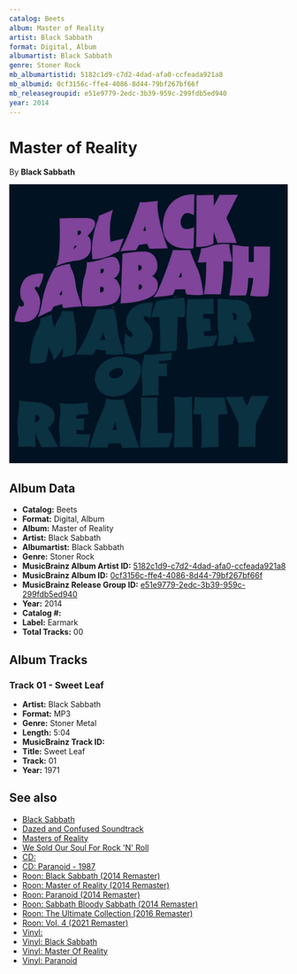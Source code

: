 ```yaml
---
catalog: Beets
album: Master of Reality
artist: Black Sabbath
format: Digital, Album
albumartist: Black Sabbath
genre: Stoner Rock
mb_albumartistid: 5182c1d9-c7d2-4dad-afa0-ccfeada921a8
mb_albumid: 0cf3156c-ffe4-4086-8d44-79bf267bf66f
mb_releasegroupid: e51e9779-2edc-3b39-959c-299fdb5ed940
year: 2014
---
```


# Master of Reality

By **Black Sabbath**

![](../../assets/beetscovers/Black_Sabbath-Master_of_Reality.jpg)

## Album Data

- **Catalog:** Beets
- **Format:** Digital, Album
- **Album:** Master of Reality
- **Artist:** Black Sabbath
- **Albumartist:** Black Sabbath
- **Genre:** Stoner Rock
- **MusicBrainz Album Artist ID:** [5182c1d9-c7d2-4dad-afa0-ccfeada921a8](https://musicbrainz.org/artist/5182c1d9-c7d2-4dad-afa0-ccfeada921a8)
- **MusicBrainz Album ID:** [0cf3156c-ffe4-4086-8d44-79bf267bf66f](https://musicbrainz.org/release/0cf3156c-ffe4-4086-8d44-79bf267bf66f)
- **MusicBrainz Release Group ID:** [e51e9779-2edc-3b39-959c-299fdb5ed940](https://musicbrainz.org/release-group/e51e9779-2edc-3b39-959c-299fdb5ed940)
- **Year:** 2014
- **Catalog #:** 
- **Label:** Earmark
- **Total Tracks:** 00

## Album Tracks

### Track 01 - Sweet Leaf

- **Artist:** Black Sabbath
- **Format:** MP3
- **Genre:** Stoner Metal
- **Length:** 5:04
- **MusicBrainz Track ID:** [](https://musicbrainz.org/recording/)
- **Title:** Sweet Leaf
- **Track:** 01
- **Year:** 1971


## See also

- [Black Sabbath](Black_Sabbath.md)
- [Dazed and Confused Soundtrack](Dazed_and_Confused_Soundtrack.md)
- [Masters of Reality](Masters_of_Reality.md)
- [We Sold Our Soul For Rock 'N' Roll](We_Sold_Our_Soul_For_Rock_N_Roll.md)
- [CD: ](../../CD/Black_Sabbath/Black_Sabbath.md)
- [CD: Paranoid - 1987](../../CD/Black_Sabbath/Paranoid_-_1987.md)
- [Roon: Black Sabbath (2014 Remaster)](../../Roon/Black_Sabbath/Black_Sabbath_2014_Remaster.md)
- [Roon: Master of Reality (2014 Remaster)](../../Roon/Black_Sabbath/Master_of_Reality_2014_Remaster.md)
- [Roon: Paranoid (2014 Remaster)](../../Roon/Black_Sabbath/Paranoid_2014_Remaster.md)
- [Roon: Sabbath Bloody Sabbath (2014 Remaster)](../../Roon/Black_Sabbath/Sabbath_Bloody_Sabbath_2014_Remaster.md)
- [Roon: The Ultimate Collection (2016 Remaster)](../../Roon/Black_Sabbath/The_Ultimate_Collection_2016_Remaster.md)
- [Roon: Vol. 4 (2021 Remaster)](../../Roon/Black_Sabbath/Vol_4_2021_Remaster.md)
- [Vinyl: ](../../Vinyl/Black_Sabbath/Black_Sabbath_index.md)
- [Vinyl: Black Sabbath](../../Vinyl/Black_Sabbath/Black_Sabbath.md)
- [Vinyl: Master Of Reality](../../Vinyl/Black_Sabbath/Master_Of_Reality.md)
- [Vinyl: Paranoid](../../Vinyl/Black_Sabbath/Paranoid.md)
